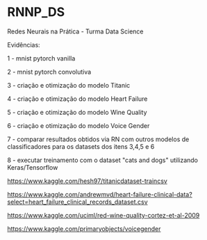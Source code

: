 # RNNP_DS
Redes Neurais na Prática - Turma Data Science

Evidências:

1 - mnist pytorch vanilla

2 - mnist pytorch convolutiva

3 - criação e otimização do modelo Titanic

4 - criação e otimização do modelo Heart Failure

5 - criação e otimização do modelo Wine Quality

6 - criação e otimização do modelo Voice Gender

7 - comparar resultados obtidos via RN com outros modelos de classificadores para os datasets dos itens 3,4,5 e 6

8 - executar treinamento com o dataset "cats and dogs" utilizando Keras/Tensorflow 


https://www.kaggle.com/hesh97/titanicdataset-traincsv

https://www.kaggle.com/andrewmvd/heart-failure-clinical-data?select=heart_failure_clinical_records_dataset.csv

https://www.kaggle.com/uciml/red-wine-quality-cortez-et-al-2009

https://www.kaggle.com/primaryobjects/voicegender
